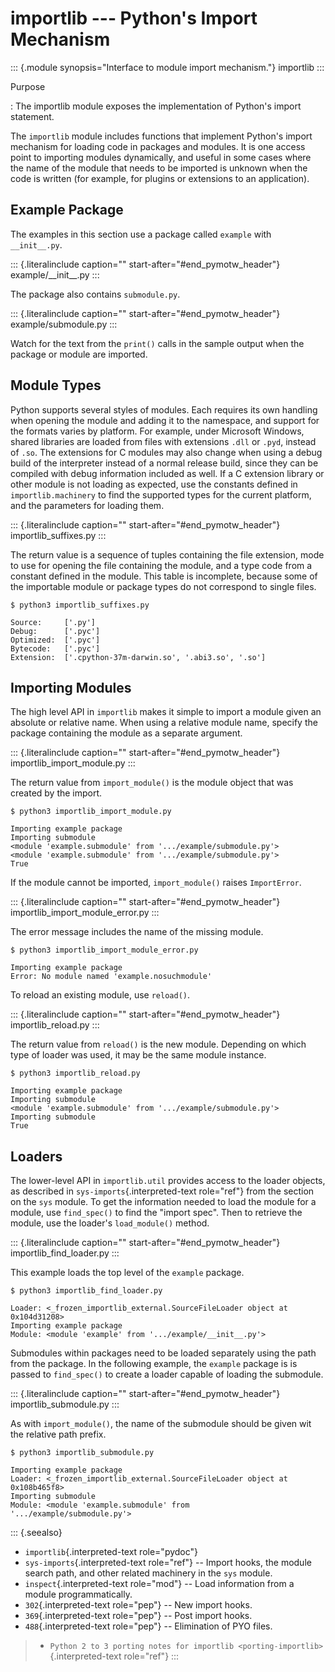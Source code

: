 importlib \-\-- Python\'s Import Mechanism
==========================================

::: {.module synopsis="Interface to module import mechanism."}
importlib
:::

Purpose

:   The importlib module exposes the implementation of Python\'s import
    statement.

The `importlib` module includes functions that implement Python\'s
import mechanism for loading code in packages and modules. It is one
access point to importing modules dynamically, and useful in some cases
where the name of the module that needs to be imported is unknown when
the code is written (for example, for plugins or extensions to an
application).

Example Package
---------------

The examples in this section use a package called `example` with
`__init__.py`.

::: {.literalinclude caption="" start-after="#end_pymotw_header"}
example/\_\_init\_\_.py
:::

The package also contains `submodule.py`.

::: {.literalinclude caption="" start-after="#end_pymotw_header"}
example/submodule.py
:::

Watch for the text from the `print()` calls in the sample output when
the package or module are imported.

Module Types
------------

Python supports several styles of modules. Each requires its own
handling when opening the module and adding it to the namespace, and
support for the formats varies by platform. For example, under Microsoft
Windows, shared libraries are loaded from files with extensions `.dll`
or `.pyd`, instead of `.so`. The extensions for C modules may also
change when using a debug build of the interpreter instead of a normal
release build, since they can be compiled with debug information
included as well. If a C extension library or other module is not
loading as expected, use the constants defined in `importlib.machinery`
to find the supported types for the current platform, and the parameters
for loading them.

::: {.literalinclude caption="" start-after="#end_pymotw_header"}
importlib\_suffixes.py
:::

The return value is a sequence of tuples containing the file extension,
mode to use for opening the file containing the module, and a type code
from a constant defined in the module. This table is incomplete, because
some of the importable module or package types do not correspond to
single files.

``` {.sourceCode .none}
$ python3 importlib_suffixes.py

Source:     ['.py']
Debug:      ['.pyc']
Optimized:  ['.pyc']
Bytecode:   ['.pyc']
Extension:  ['.cpython-37m-darwin.so', '.abi3.so', '.so']
```

Importing Modules
-----------------

The high level API in `importlib` makes it simple to import a module
given an absolute or relative name. When using a relative module name,
specify the package containing the module as a separate argument.

::: {.literalinclude caption="" start-after="#end_pymotw_header"}
importlib\_import\_module.py
:::

The return value from `import_module()` is the module object that was
created by the import.

``` {.sourceCode .none}
$ python3 importlib_import_module.py

Importing example package
Importing submodule
<module 'example.submodule' from '.../example/submodule.py'>
<module 'example.submodule' from '.../example/submodule.py'>
True
```

If the module cannot be imported, `import_module()` raises
`ImportError`.

::: {.literalinclude caption="" start-after="#end_pymotw_header"}
importlib\_import\_module\_error.py
:::

The error message includes the name of the missing module.

``` {.sourceCode .none}
$ python3 importlib_import_module_error.py

Importing example package
Error: No module named 'example.nosuchmodule'
```

To reload an existing module, use `reload()`.

::: {.literalinclude caption="" start-after="#end_pymotw_header"}
importlib\_reload.py
:::

The return value from `reload()` is the new module. Depending on which
type of loader was used, it may be the same module instance.

``` {.sourceCode .none}
$ python3 importlib_reload.py

Importing example package
Importing submodule
<module 'example.submodule' from '.../example/submodule.py'>
Importing submodule
True
```

Loaders
-------

The lower-level API in `importlib.util` provides access to the loader
objects, as described in `sys-imports`{.interpreted-text role="ref"}
from the section on the `sys` module. To get the information needed to
load the module for a module, use `find_spec()` to find the \"import
spec\". Then to retrieve the module, use the loader\'s `load_module()`
method.

::: {.literalinclude caption="" start-after="#end_pymotw_header"}
importlib\_find\_loader.py
:::

This example loads the top level of the `example` package.

``` {.sourceCode .none}
$ python3 importlib_find_loader.py

Loader: <_frozen_importlib_external.SourceFileLoader object at
0x104d31208>
Importing example package
Module: <module 'example' from '.../example/__init__.py'>
```

Submodules within packages need to be loaded separately using the path
from the package. In the following example, the `example` package is is
passed to `find_spec()` to create a loader capable of loading the
submodule.

::: {.literalinclude caption="" start-after="#end_pymotw_header"}
importlib\_submodule.py
:::

As with `import_module()`, the name of the submodule should be given wit
the relative path prefix.

``` {.sourceCode .none}
$ python3 importlib_submodule.py

Importing example package
Loader: <_frozen_importlib_external.SourceFileLoader object at
0x108b465f8>
Importing submodule
Module: <module 'example.submodule' from
'.../example/submodule.py'>
```

::: {.seealso}
-   `importlib`{.interpreted-text role="pydoc"}
-   `sys-imports`{.interpreted-text role="ref"} \-- Import hooks, the
    module search path, and other related machinery in the `sys` module.
-   `inspect`{.interpreted-text role="mod"} \-- Load information from a
    module programmatically.
-   `302`{.interpreted-text role="pep"} \-- New import hooks.
-   `369`{.interpreted-text role="pep"} \-- Post import hooks.
-   `488`{.interpreted-text role="pep"} \-- Elimination of PYO files.

> -   `Python 2 to 3 porting notes for importlib <porting-importlib>`{.interpreted-text
>     role="ref"}
:::
